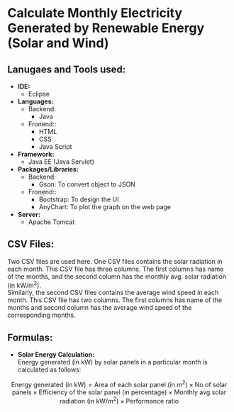 # Calculate Monthly Electricity Generated by Renewable Energy (Solar and Wind) 

## Lanugaes and Tools used:
- **IDE:**
    - Eclipse
- **Languages:**
    - Backend:
        - Java
    - Fronend::
        - HTML
        - CSS
        - Java Script
- **Framework:**
    - Java EE (Java Servlet)
- **Packages/Libraries:**
    - Backend:
        - Gson: To convert object to JSON
    - Fronend::
        - Bootstrap: To design the UI
        - AnyChart: To plot the graph on the web page
- **Server:**
    - Apache Tomcat


## CSV Files: 
Two CSV files are used here. One CSV files contains the solar radiation in each month. This CSV file has three columns. The first columns has name of the months, and the second column has the monthly avg. solar radiation (in kW/m<sup>2</sup>). <br>
Similarly, the second CSV files contains the average wind speed in each month. This CSV file has two columns. The first columns has name of the months and second column has the average wind speed of the corresponding months.


## Formulas:
- **Solar Energy Calculation:** <br>
Energy generated (in kW) by solar panels in a particular month is calculated as follows:

$$\text{Energy generated (in kW)} = \text{Area of each solar panel (in $m^2$)} \times \text{No.of solar panels} \times \text{Efficiency of the solar panel (in percentage)} \times \text{Monthly avg.solar radiation (in kW/$m^2$)} \times \text{Performance ratio}$$
